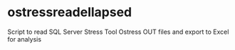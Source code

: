 # ostressreadellapsed

Script to read SQL Server Stress Tool Ostress OUT files and export to Excel for analysis
